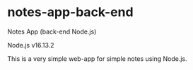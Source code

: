 # notes-app-back-end
Notes App (back-end Node.js)

Node.js v16.13.2

This is a very simple web-app for simple notes using Node.js.
